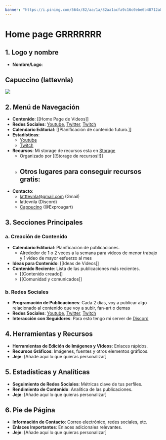 ```yaml
---
banner: "https://i.pinimg.com/564x/82/aa/1a/82aa1acfa9c16c0ebe6b48712a84e121.jpg"
---
```

# Home page GRRRRRRR
## 1. Logo y nombre
- **Nombre/Logo**: 
## Capuccino (lattevnla)
<img src=https://i.pinimg.com/564x/06/cc/86/06cc8693165aca2b9a047846a7e43907.jpg> 

## 2. Menú de Navegación

- **Contenido**: [[Home Page de Videos]]
- **Redes Sociales**: [Youtube](https://www.youtube.com/channel/UC6u4HsXy_mKJ0tRIuPyfWmA), [Twitter](https://twitter.com/lattevnla), [Twitch](https://www.twitch.tv/lattevnla)
- **Calendario Editorial**: [[Planificación de contenido futuro.]]
- **Estadísticas**: 
	- [Youtube](https://studio.youtube.com/channel/UC6u4HsXy_mKJ0tRIuPyfWmA/analytics/tab-overview/period-default)
	- [Twitch](https://www.twitch.tv/lattevnla)
- **Recursos**: Mi storage de recursos esta en [Storage](https://drive.google.com/drive/u/4/folders/1SbFb8ooWdQJj_QFGBOY0DkUAhyf-TKDg)
	- Organizado por [[Storage de recursos!!]]
	- Otros lugares para conseguir recursos gratis:
		- 
- **Contacto**: 
	- latttevnla@gmail.com (Gmail)
	- lattevnla (Discord)
	- [Cappucino](https://www.roblox.com/users/1423426830/profile) (@Exprougart)

## 3. Secciones Principales

### a. Creación de Contenido

- **Calendario Editorial**: Planificación de publicaciones.
	- Alrededor de 1 o 2 veces a la semana para videos de menor trabajo y 1 video de mayor esfuerzo al mes
- **Ideas para Contenido**: [[Ideas de Videos]]
- **Contenido Reciente**: Lista de las publicaciones más recientes.
	- [[Contenido creado]]
	- [[Comunidad y comunicados]]

### b. Redes Sociales

- **Programación de Publicaciones**: Cada 2 dias, voy a publicar algo relacionado al contenido que voy a subir, fan-art o demas
- **Redes Sociales**: [Youtube](https://www.youtube.com/channel/UC6u4HsXy_mKJ0tRIuPyfWmA), [Twitter](https://twitter.com/lattevnla), [Twitch](https://www.twitch.tv/lattevnla)
- **Interacción con Seguidores**: Para esto tengo mi server de [Discord](https://discord.gg/Jz7gbzb2)

## 4. Herramientas y Recursos

- **Herramientas de Edición de Imágenes y Videos**: Enlaces rápidos.
- **Recursos Gráficos**: Imágenes, fuentes y otros elementos gráficos.
- **Jeje**: [Añade aquí lo que quieras personalizar]

## 5. Estadísticas y Analíticas

- **Seguimiento de Redes Sociales**: Métricas clave de tus perfiles.
- **Rendimiento de Contenido**: Analítica de las publicaciones.
- **Jeje**: [Añade aquí lo que quieras personalizar]

## 6. Pie de Página

- **Información de Contacto**: Correo electrónico, redes sociales, etc.
- **Enlaces Importantes**: Enlaces adicionales relevantes.
- **Jeje**: [Añade aquí lo que quieras personalizar]